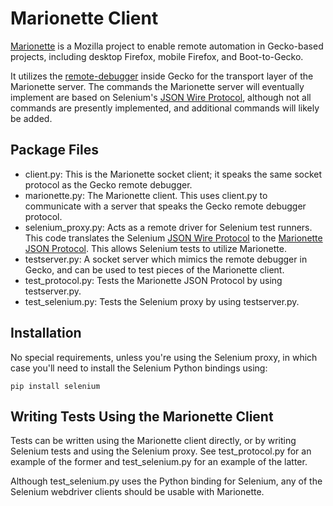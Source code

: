 # Marionette Client

[Marionette](https://wiki.mozilla.org/Auto-tools/Projects/Marionette) is a 
Mozilla project to enable remote automation in Gecko-based projects,
including desktop Firefox, mobile Firefox, and Boot-to-Gecko.

It utilizes the [remote-debugger](https://wiki.mozilla.org/Platform/JSDebugv2) 
inside Gecko for the transport layer of the Marionette server.  The commands
the Marionette server will eventually implement are based on
Selenium's [JSON Wire Protocol](http://code.google.com/p/selenium/wiki/JsonWireProtocol),
although not all commands are presently implemented, and additional commands
will likely be added.

## Package Files

- client.py:  This is the Marionette socket client; it speaks the same
  socket protocol as the Gecko remote debugger.
- marionette.py:  The Marionette client.  This uses client.py to communicate
  with a server that speaks the Gecko remote debugger protocol.
- selenium_proxy.py:  Acts as a remote driver for Selenium test runners.
  This code translates the Selenium 
  [JSON Wire Protocol](http://code.google.com/p/selenium/wiki/JsonWireProtocol)
  to the [Marionette JSON Protocol](https://wiki.mozilla.org/Auto-tools/Projects/Marionette/JSON_Protocol).
  This allows Selenium tests to utilize Marionette.
- testserver.py:  A socket server which mimics the remote debugger in
  Gecko, and can be used to test pieces of the Marionette client.
- test_protocol.py:  Tests the Marionette JSON Protocol by using testserver.py.
- test_selenium.py:  Tests the Selenium proxy by using testserver.py.

## Installation

No special requirements, unless you're using the Selenium proxy, in which
case you'll need to install the Selenium Python bindings using:

    pip install selenium

## Writing Tests Using the Marionette Client

Tests can be written using the Marionette client directly, or by writing
Selenium tests and using the Selenium proxy.  See test_protocol.py for
an example of the former and test_selenium.py for an example of the latter.

Although test_selenium.py uses the Python binding for Selenium, any of the 
Selenium webdriver clients should be usable with Marionette.
